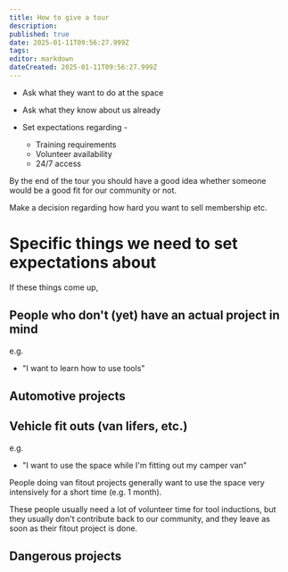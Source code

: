 ```yaml
---
title: How to give a tour
description: 
published: true
date: 2025-01-11T09:56:27.999Z
tags: 
editor: markdown
dateCreated: 2025-01-11T09:56:27.999Z
---
```




- Ask what they want to do at the space

- Ask what they know about us already

- Set expectations regarding -
  - Training requirements
  - Volunteer availability
  - 24/7 access

By the end of the tour you should have a good idea whether someone would be a good fit for our community or not.

Make a decision regarding how hard you want to sell membership etc.

# Specific things we need to set expectations about

If these things come up, 

## People who don't (yet) have an actual project in mind

e.g.

* "I want to learn how to use tools"

## Automotive projects

## Vehicle fit outs (van lifers, etc.)

e.g.

* "I want to use the space while I'm fitting out my camper van"

People doing van fitout projects generally want to use the space very intensively for a short time (e.g. 1 month).

These people usually need a lot of volunteer time for tool inductions, but they usually don't contribute back to our community, and they leave as soon as their fitout project is done.



## Dangerous projects



